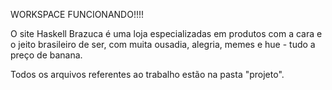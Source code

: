 WORKSPACE FUNCIONANDO!!!!

O site Haskell Brazuca é uma loja especializadas em produtos com a cara e o 
jeito brasileiro de ser, com muita ousadia, alegria, memes e hue - tudo a
preço de banana.

Todos os arquivos referentes ao trabalho estão na pasta "projeto".